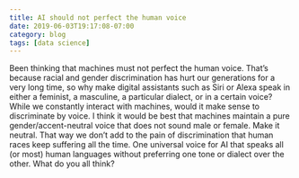 ```yaml
---
title: AI should not perfect the human voice
date: 2019-06-03T19:17:08-07:00
category: blog 
tags: [data science]
---
```

Been thinking that machines must not perfect the human voice. That’s because racial and gender discrimination has hurt our generations for a very long time, so why make digital assistants such as Siri or Alexa speak in either a feminist, a masculine, a particular dialect, or in a certain voice? While we constantly interact with machines, would it make sense to discriminate by voice. I think it would be best that machines maintain a pure gender/accent-neutral voice that does not sound male or female. Make it neutral. That way we don’t add to the pain of discrimination that human races keep suffering all the time. One universal voice for AI that speaks all (or most) human languages without preferring one tone or dialect over the other. What do you all think?
